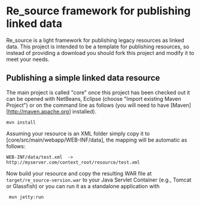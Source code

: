 Re_source framework for publishing linked data
==============================================

Re_source is a light framework for publishing legacy resources as linked data. This project is intended to be a template for publishing resources, so instead of providing a download you should fork this project and modify it to meet your needs.

Publishing a simple linked data resource
----------------------------------------

The main project is called "core" once this project has been checked out it can be opened with NetBeans, Eclipse (choose "Import existing Maven Project") or on the command line as follows (you will need to have [Maven][http://maven.apache.org] installed).

    mvn install

Assuming your resource is an XML folder simply copy it to [core/src/main/webapp/WEB-INF/data], the mapping will be automatic as follows:

    WEB-INF/data/test.xml  -> http://myserver.com/context_root/resource/test.xml

Now build your resource and copy the resulting WAR file at `target/re_source-version.war` to your Java Servlet Container (e.g., Tomcat or Glassfish) or you can run it as a standalone application with

     mvn jetty:run
